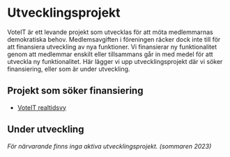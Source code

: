 # Utvecklingsprojekt

VoteIT är ett levande projekt som utvecklas för att möta medlemmarnas demokratiska behov. Medlemsavgiften i föreningen räcker dock inte till för att finansiera utveckling av nya funktioner. Vi finansierar ny funktionalitet genom att medlemmar enskilt eller tillsammans går in med medel för att utveckla ny funktionalitet. Här lägger vi upp utvecklingsprojekt där vi söker finansiering, eller som är under utveckling.

## Projekt som söker finansiering

- [VoteIT realtidsvy](realtidsvy.md)

## Under utveckling

_För närvarande finns inga aktiva utvecklingsprojekt. (sommaren 2023)_
